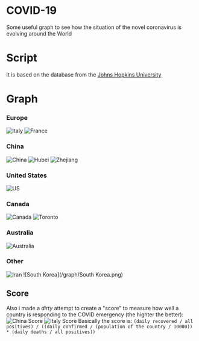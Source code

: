 # COVID-19
Some useful graph to see how the situation of the novel coronavirus is evolving around the World

# Script
It is based on the database from the [Johns Hopkins University](https://github.com/CSSEGISandData/COVID-19)

# Graph
### Europe
![Italy](/graph/Italy.png)
![France](/graph/France.png)

### China
![China](/graph/China.png)
![Hubei](/graph/Hubei.png)
![Zhejiang](/graph/Zhejiang.png)

### United States
![US](/graph/US.png)

### Canada
![Canada](/graph/Canada.png)
![Toronto](/graph/Toronto.png)

### Australia
![Australia](/graph/Australia.png)

### Other
![Iran](/graph/Iran.png)
![South Korea](/graph/South Korea.png)

## Score
Also i made a *dirty* attempt to create a "score" to measure how well a country is responding to the COVID emergency (the highter the better):
![China Score](/graph/China_score.png)
![Italy Score](/graph/Italy_score.png)
Basically the score is: `(daily recovered / all positives) / ((daily confirmed / (population of the country / 10000)) * (daily deaths / all positives))`
